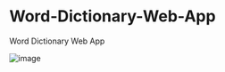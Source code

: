 # Word-Dictionary-Web-App
Word Dictionary Web App

![image](https://github.com/user-attachments/assets/0377121f-b7f6-439c-bbbb-01e80025af93)
